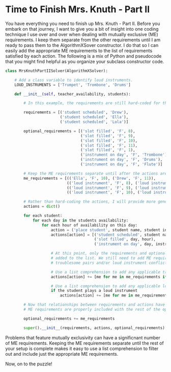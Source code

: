# Time to Finish Mrs. Knuth - Part II

You have everything you need to finish up Mrs. Knuth - Part II. Before you embark on that journey, I want to give you a bit of insight into one coding technique I use over and over when dealing with mutually exclusive (ME) requirements. I keep them separate from the other requirements until I am ready to pass them to the AlgorithmXSover constructor. I do that so I can easily add the appropriate ME requirements to the list of requirements satisfied by each action. The following is a mix of Python and pseudocode that you might find helpful as you organize your subclass constructor code.

```python
class MrsKnuthPartIISolver(AlgorithmXSolver):

    # Add a class variable to identify loud instruments.
    LOUD_INSTRUMENTS = ['Trumpet', 'Trombone', 'Drums']

    def __init__(self, teacher_availability, students):

        # In this example, the requirements are still hard-coded for the sample test case.

        requirements = [('student scheduled', 'Drew'),
                        ('student scheduled', 'Ella'),
                        ('student scheduled', 'Lola')]

        optional_requirements = [('slot filled', 'F', 8),
                                 ('slot filled', 'F', 9),
                                 ('slot filled', 'F', 10),
                                 ('slot filled', 'F', 11),
                                 ('slot filled', 'F', 1),
                                 ('instrument on day', 'F', 'Trombone'),
                                 ('instrument on day', 'F', 'Drums'),
                                 ('instrument on day', 'F', 'Flute')]

        # Keep the ME requirements separate until after the actions are built.
        me_requirements = [(('Ella', 'F', 10), ('Drew', 'F', 11)),
                           (('loud instrument', 'F', 8), ('loud instrument', 'F', 9)),
                           (('loud instrument', 'F', 9), ('loud instrument', 'F', 10)),
                           (('loud instrument', 'F', 10), ('loud instrument', 'F', 11))]

        # Rather than hard-coding the actions, I will provide more generic pseudocode.
        actions = dict()

        for each student:
            for each day in the students availability:
                for each hour of availability on this day:
                    action = ('place student', student name, student instrument, day, hour)
                    actions[action] = [('student scheduled', student name),
                                       ('slot filled', day, hour),
                                       ('instrument on day', day, instrument)]

                    # At this point, only the requirements and optional requirements have been
                    # added to the list. We still need to add ME requirements for potential
                    # troublesome pairs and/or loud instrument conflicts.

                    # Use a list comprehension to add any applicable troublesome pair ME requirements.
                    actions[action] += [me for me in me_requirements if (student name, day, hour) in me]

                    # Use a list comprehension to add any applicable loud instrument ME requirements.
                    if the student plays a loud instrument
                        actions[action] += [me for me in me_requirements if ('loud instrument', day, hour) in me]

        # Now that relationships between requirements and actions have been identified, make sure the
        # ME requirements are properly included with the rest of the optional requirements.

        optional_requirements += me_requirements 

        super().__init__(requirements, actions, optional_requirements)
```

Problems that feature mutually exclusivity can have a significnant number of ME requirements. Keeping the ME requirements separate until the rest of your setup is complete makes it easy to use a list comprehension to filter out and include just the appropriate ME requirements.

Now, on to the puzzle!
